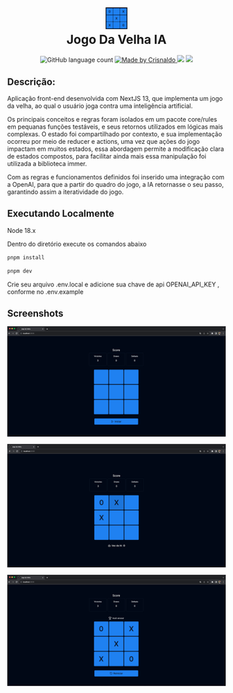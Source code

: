 <h1 align="center">
    <img src=".github/assets/ia.png" width="50px">
    <br/>Jogo Da Velha IA
</h1>

<p align="center">
  <img alt="GitHub language count" src="https://img.shields.io/github/languages/count/CrisnaldoSantos/jogo-da-velha-ia?color=3b82f6"/>
  <a href="https://www.crisnaldocarvalho.com.br">
    <img alt="Made by Crisnaldo" src="https://img.shields.io/badge/made%20by-Crisnaldo Carvalho-3b82f6">
  </a>
  <img src="https://img.shields.io/github/languages/top/CrisnaldoSantos/jogo-da-velha-ia?color=3b82f6">
  <img src="https://img.shields.io/github/package-json/v/CrisnaldoSantos/jogo-da-velha-ia/master?color=3b82f6">
</p>

## Descrição:

Aplicação front-end desenvolvida com NextJS 13, que implementa um jogo da velha, ao qual o usuário joga contra uma inteligência artificial.

Os principais conceitos e regras foram isolados em um pacote core/rules em pequanas funções testáveis, e seus retornos utilizados em lógicas mais complexas. O estado foi compartilhado por contexto, e sua implementação ocorreu por meio de reducer e actions, uma vez que ações do jogo impactam em muitos estados, essa abordagem permite a modificação clara de estados compostos, para facilitar ainda mais essa manipulação foi utilizada a biblioteca immer.

Com as regras e funcionamentos definidos foi inserido uma integração com a OpenAI, para que a partir do quadro do jogo, a IA retornasse o seu passo, garantindo assim a iteratividade do jogo.

## Executando Localmente

Node 18.x

Dentro do diretório execute os comandos abaixo

```bash
pnpm install
```

```bash
pnpm dev
```

Crie seu arquivo .env.local e adicione sua chave de api OPENAI_API_KEY , conforme no .env.example

## Screenshots

<p align="center">
    <img src=".github/assets/screen-01.png" width="700px">
</p>

<p align="center">
    <img src=".github/assets/screen-02.png" width="700px">
</p>

<p align="center">
    <img src=".github/assets/screen-03.png" width="700px">
</p>
